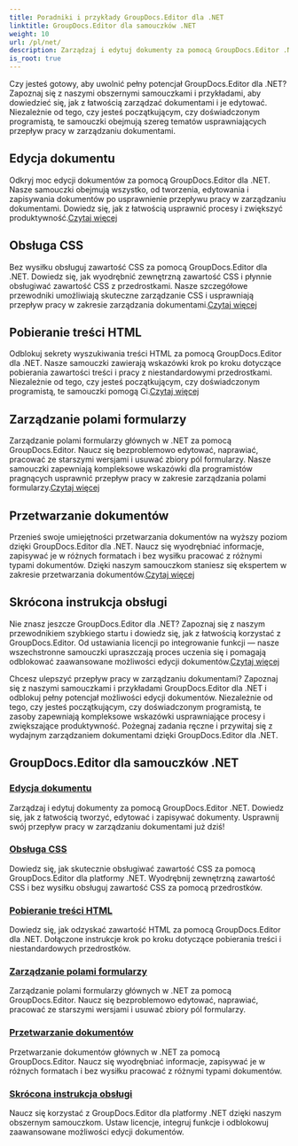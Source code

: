 ```yaml
---
title: Poradniki i przykłady GroupDocs.Editor dla .NET
linktitle: GroupDocs.Editor dla samouczków .NET
weight: 10
url: /pl/net/
description: Zarządzaj i edytuj dokumenty za pomocą GroupDocs.Editor .NET. Naucz się przetwarzania dokumentów, edytowania dokumentów, wyszukiwania treści HTML, zarządzania polami formularzy i nie tylko!
is_root: true
---
```


Czy jesteś gotowy, aby uwolnić pełny potencjał GroupDocs.Editor dla .NET? Zapoznaj się z naszymi obszernymi samouczkami i przykładami, aby dowiedzieć się, jak z łatwością zarządzać dokumentami i je edytować. Niezależnie od tego, czy jesteś początkującym, czy doświadczonym programistą, te samouczki obejmują szereg tematów usprawniających przepływ pracy w zarządzaniu dokumentami.

## Edycja dokumentu

 Odkryj moc edycji dokumentów za pomocą GroupDocs.Editor dla .NET. Nasze samouczki obejmują wszystko, od tworzenia, edytowania i zapisywania dokumentów po usprawnienie przepływu pracy w zarządzaniu dokumentami. Dowiedz się, jak z łatwością usprawnić procesy i zwiększyć produktywność.[Czytaj więcej](./document-editing/)

## Obsługa CSS

 Bez wysiłku obsługuj zawartość CSS za pomocą GroupDocs.Editor dla .NET. Dowiedz się, jak wyodrębnić zewnętrzną zawartość CSS i płynnie obsługiwać zawartość CSS z przedrostkami. Nasze szczegółowe przewodniki umożliwiają skuteczne zarządzanie CSS i usprawniają przepływ pracy w zakresie zarządzania dokumentami.[Czytaj więcej](./css-handling/)

## Pobieranie treści HTML

Odblokuj sekrety wyszukiwania treści HTML za pomocą GroupDocs.Editor dla .NET. Nasze samouczki zawierają wskazówki krok po kroku dotyczące pobierania zawartości treści i pracy z niestandardowymi przedrostkami. Niezależnie od tego, czy jesteś początkującym, czy doświadczonym programistą, te samouczki pomogą Ci.[Czytaj więcej](./html-content-retrieval/)

## Zarządzanie polami formularzy

 Zarządzanie polami formularzy głównych w .NET za pomocą GroupDocs.Editor. Naucz się bezproblemowo edytować, naprawiać, pracować ze starszymi wersjami i usuwać zbiory pól formularzy. Nasze samouczki zapewniają kompleksowe wskazówki dla programistów pragnących usprawnić przepływ pracy w zakresie zarządzania polami formularzy.[Czytaj więcej](./form-field-management/)

## Przetwarzanie dokumentów

 Przenieś swoje umiejętności przetwarzania dokumentów na wyższy poziom dzięki GroupDocs.Editor dla .NET. Naucz się wyodrębniać informacje, zapisywać je w różnych formatach i bez wysiłku pracować z różnymi typami dokumentów. Dzięki naszym samouczkom staniesz się ekspertem w zakresie przetwarzania dokumentów.[Czytaj więcej](./document-processing/)

## Skrócona instrukcja obsługi

Nie znasz jeszcze GroupDocs.Editor dla .NET? Zapoznaj się z naszym przewodnikiem szybkiego startu i dowiedz się, jak z łatwością korzystać z GroupDocs.Editor. Od ustawiania licencji po integrowanie funkcji — nasze wszechstronne samouczki upraszczają proces uczenia się i pomagają odblokować zaawansowane możliwości edycji dokumentów.[Czytaj więcej](./quick-start-guide/)

Chcesz ulepszyć przepływ pracy w zarządzaniu dokumentami? Zapoznaj się z naszymi samouczkami i przykładami GroupDocs.Editor dla .NET i odblokuj pełny potencjał możliwości edycji dokumentów. Niezależnie od tego, czy jesteś początkującym, czy doświadczonym programistą, te zasoby zapewniają kompleksowe wskazówki usprawniające procesy i zwiększające produktywność. Pożegnaj zadania ręczne i przywitaj się z wydajnym zarządzaniem dokumentami dzięki GroupDocs.Editor dla .NET.
## GroupDocs.Editor dla samouczków .NET 
### [Edycja dokumentu](./document-editing/)
Zarządzaj i edytuj dokumenty za pomocą GroupDocs.Editor .NET. Dowiedz się, jak z łatwością tworzyć, edytować i zapisywać dokumenty. Usprawnij swój przepływ pracy w zarządzaniu dokumentami już dziś!
### [Obsługa CSS](./css-handling/)
Dowiedz się, jak skutecznie obsługiwać zawartość CSS za pomocą GroupDocs.Editor dla platformy .NET. Wyodrębnij zewnętrzną zawartość CSS i bez wysiłku obsługuj zawartość CSS za pomocą przedrostków.
### [Pobieranie treści HTML](./html-content-retrieval/)
Dowiedz się, jak odzyskać zawartość HTML za pomocą GroupDocs.Editor dla .NET. Dołączone instrukcje krok po kroku dotyczące pobierania treści i niestandardowych przedrostków.
### [Zarządzanie polami formularzy](./form-field-management/)
Zarządzanie polami formularzy głównych w .NET za pomocą GroupDocs.Editor. Naucz się bezproblemowo edytować, naprawiać, pracować ze starszymi wersjami i usuwać zbiory pól formularzy.
### [Przetwarzanie dokumentów](./document-processing/)
Przetwarzanie dokumentów głównych w .NET za pomocą GroupDocs.Editor. Naucz się wyodrębniać informacje, zapisywać je w różnych formatach i bez wysiłku pracować z różnymi typami dokumentów.
### [Skrócona instrukcja obsługi](./quick-start-guide/)
Naucz się korzystać z GroupDocs.Editor dla platformy .NET dzięki naszym obszernym samouczkom. Ustaw licencje, integruj funkcje i odblokowuj zaawansowane możliwości edycji dokumentów.